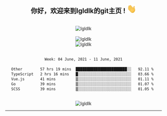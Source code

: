 <div align="center">
<h2> 你好，欢迎来到lgldlk的git主页 ! <img src="https://github.com/lgldlk/lgldlk/blob/main/gifs/Hi.gif" width="30px"></h2>
</div>

<div align="center">
 </br>
 <img src="http://aiitapp.cn:8091/?color=rgba(37,144,118,1)&shadowColor=rgba(12,16,20,1)&fontSize=120&&shadowOffsetX=9&shadowOffsetY=11" height="26px" alt="lgldlk" />
 </br>

   </br>
 <img src="https://github-readme-stats.vercel.app/api?username=lgldlk&show_icons=true&theme=gotham&locale=cn" alt="lgldlk" />
 

</br>

<img  src="http://github-readme-stats.vercel.app/api/top-langs/?username=lgldlk&show_icons=true&theme=gotham&locale=cn&layout=compact" alt="lgldlk"/>  
</br>
</br>

<!--START_SECTION:waka-->
```text
Week: 04 June, 2021 - 11 June, 2021

Other        57 hrs 19 mins  ███████████████████████░░   92.11 % 
TypeScript   2 hrs 16 mins   █░░░░░░░░░░░░░░░░░░░░░░░░   03.66 % 
Vue.js       41 mins         ▒░░░░░░░░░░░░░░░░░░░░░░░░   01.11 % 
Go           39 mins         ▒░░░░░░░░░░░░░░░░░░░░░░░░   01.07 % 
SCSS         39 mins         ▒░░░░░░░░░░░░░░░░░░░░░░░░   01.05 % 
```
<!--END_SECTION:waka-->

 </br>
  <img src="https://visitor-badge.glitch.me/badge?page_id=lgldlk" alt="lgldlk" />

---

 

